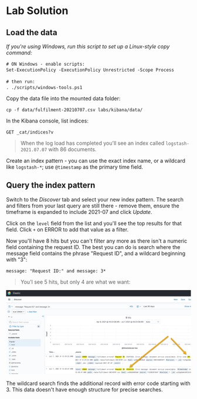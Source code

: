 # Lab Solution

## Load the data

_If you're using Windows, run this script to set up a Linux-style copy command:_

```
# ON Windows - enable scripts:
Set-ExecutionPolicy -ExecutionPolicy Unrestricted -Scope Process

# then run:
. ./scripts/windows-tools.ps1

```
Copy the data file into the mounted data folder:

```
cp -f data/fulfilment-20210707.csv labs/kibana/data/
```

In the Kibana console, list indices:

```
GET _cat/indices?v
```

> When the log load has completed you'll see an index called `logstash-2021.07.07` with 86 documents.


Create an index pattern - you can use the exact index name, or a wildcard like `logstash-*`; use `@timestamp` as the primary time field.

## Query the index pattern

Switch to the _Discover_ tab and select your new index pattern. The search and filters from your last query are still there - remove them, ensure the timeframe is expanded to include 2021-07 and click _Update_.

Click on the `level` field from the list and you'll see the top results for that field. Click `+` on ERROR to add that value as a filter.

Now you'll have 8 hits but you can't filter any more as there isn't a numeric field containing the request ID. The best you can do is search where the message field contains the phrase "Request ID", and a wildcard beginning with "3":

```
message: "Request ID:" and message: 3*
```

> You'l see 5 hits, but only 4 are what we want:

![](../../img/kibana-lab-solution.png)

The wildcard search finds the additional record with error code starting with 3. This data doesn't have enough structure for precise searches.